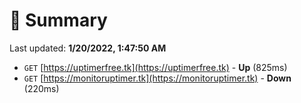 # 📖 Summary
Last updated: **1/20/2022, 1:47:50 AM**

- `GET` [https://uptimerfree.tk](https://uptimerfree.tk) - **Up** (825ms)
- `GET` [https://monitoruptimer.tk](https://monitoruptimer.tk) - **Down** (220ms)
